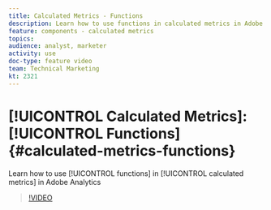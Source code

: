```yaml
---
title: Calculated Metrics - Functions
description: Learn how to use functions in calculated metrics in Adobe Analytics
feature: components - calculated metrics
topics: 
audience: analyst, marketer
activity: use
doc-type: feature video
team: Technical Marketing
kt: 2321
---
```


# [!UICONTROL Calculated Metrics]: [!UICONTROL Functions] {#calculated-metrics-functions}

Learn how to use [!UICONTROL functions] in [!UICONTROL calculated metrics] in Adobe Analytics

>[!VIDEO](https://video.tv.adobe.com/v/25408/?quality=12)
